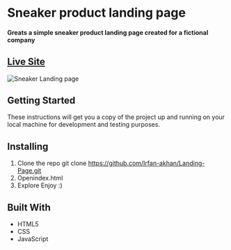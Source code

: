 # Sneaker product landing page
#### Greats a simple sneaker product landing page created for a fictional company 
## [Live Site]( https://irfan-akhan.github.io/Landing-Page)

![Sneaker Landing page](https://iili.io/2qhj14.png)
## Getting Started
These instructions will get you a copy of the project up and running on your local machine for development and testing purposes.

## Installing
1. Clone the repo
git clone https://github.com/Irfan-akhan/Landing-Page.git
2. Openindex.html
3. Explore
Enjoy :)

## Built With
* HTML5
* CSS
* JavaScript
